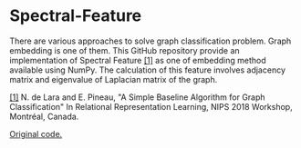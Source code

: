 # Spectral-Feature

There are various approaches to solve graph classification problem. Graph embedding is one of them. This GitHub repository provide an implementation of Spectral Feature <a href="https://arxiv.org/pdf/1810.09155.pdf">[1]</a> as one of embedding method available using NumPy. The calculation of this feature involves adjacency matrix and eigenvalue of Laplacian matrix of the graph.

<a href="https://arxiv.org/pdf/1810.09155.pdf">[1]</a> N. de Lara and E. Pineau, "A Simple Baseline Algorithm for Graph Classification" In Relational Representation Learning, NIPS 2018 Workshop, Montréal, Canada.

<a href="https://github.com/edouardpineau/A-simple-baseline-algorithm-for-graph-classification">Original code.</a>
